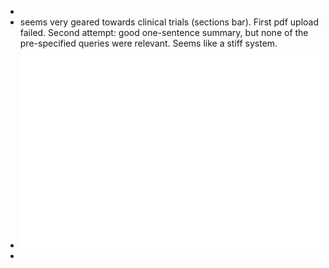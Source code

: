 -
- seems very geared towards clinical trials (sections bar). First pdf upload failed. Second attempt: good one-sentence summary, but none of the pre-specified queries were relevant. Seems like a stiff system.
- ![image.png](../assets/image_1680796608202_0.png)
-